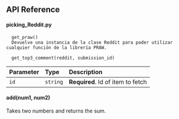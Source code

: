 ## API Reference

#### picking_Reddit.py

```http
  get_praw()
  Devuelve una instancia de la clase Reddit para poder utilizar cualquier función de la librería PRAW.
```

```http
  get_top3_comment(reddit, submission_id)

```

| Parameter | Type     | Description                       |
| :-------- | :------- | :-------------------------------- |
| `id`      | `string` | **Required**. Id of item to fetch |

#### add(num1, num2)

Takes two numbers and returns the sum.